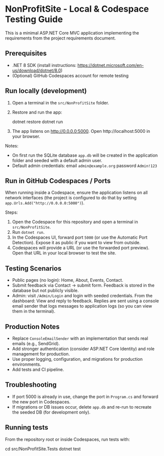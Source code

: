 # NonProfitSite - Local & Codespace Testing Guide

This is a minimal ASP.NET Core MVC application implementing the requirements from the project requirements document.

## Prerequisites

- .NET 8 SDK (install instructions: https://dotnet.microsoft.com/en-us/download/dotnet/8.0)
- (Optional) GitHub Codespaces account for remote testing

## Run locally (development)

1. Open a terminal in the `src/NonProfitSite` folder.
2. Restore and run the app:

   dotnet restore
   dotnet run

3. The app listens on http://0.0.0.0:5000. Open http://localhost:5000 in your browser.

Notes:
- On first run the SQLite database `app.db` will be created in the application folder and seeded with a default admin user.
- Default admin credentials: email `admin@example.org` password `Admin!123`

## Run in GitHub Codespaces / Ports

When running inside a Codespace, ensure the application listens on all network interfaces (the project is configured to do that by setting `app.Urls.Add("http://0.0.0.0:5000")`).

Steps:
1. Open the Codespace for this repository and open a terminal in `src/NonProfitSite`.
2. Run `dotnet run`.
3. In the Codespaces UI, forward port `5000` (or use the Automatic Port Detection). Expose it as public if you want to view from outside.
4. Codespaces will provide a URL (or use the forwarded port preview). Open that URL in your local browser to test the site.

## Testing Scenarios

- Public pages (no login): Home, About, Events, Contact.
- Submit feedback via Contact -> submit form. Feedback is stored in the database but not publicly visible.
- Admin: visit `/Admin/Login` and login with seeded credentials. From the dashboard: View and reply to feedback. Replies are sent using a console email sender that logs messages to application logs (so you can view them in the terminal).

## Production Notes

- Replace `ConsoleEmailSender` with an implementation that sends real emails (e.g., SendGrid).
- Add stronger authentication (consider ASP.NET Core Identity) and role management for production.
- Use proper logging, configuration, and migrations for production environments.
- Add tests and CI pipeline.

## Troubleshooting

- If port 5000 is already in use, change the port in `Program.cs` and forward the new port in Codespaces.
- If migrations or DB issues occur, delete `app.db` and re-run to recreate the seeded DB (for development only).

## Running tests

From the repository root or inside Codespaces, run tests with:

  cd src/NonProfitSite.Tests
  dotnet test
